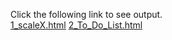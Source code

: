 Click the following link to see output.<br>
[1_scaleX.html](https://raw.githack.com/codeonpapers/Web-Modules/refs/heads/main/scaleX.html)
[2_To_Do_List.html](https://raw.githack.com/codeonpapers/Web-Modules/refs/heads/main/2_To_Do_List.html)
